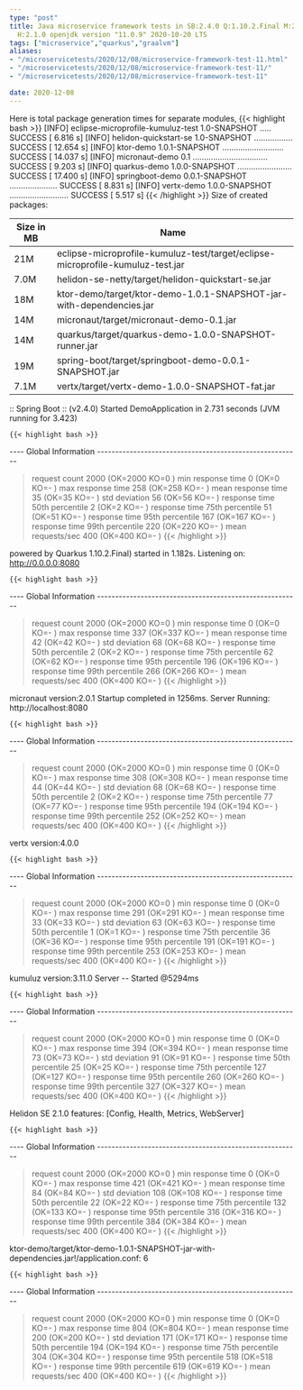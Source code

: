```yaml
---
type: "post"
title: Java microservice framework tests in SB:2.4.0 Q:1.10.2.Final M:2.2.1 V:4.0.0
  H:2.1.0 openjdk version "11.0.9" 2020-10-20 LTS
tags: ["microservice","quarkus","graalvm"]
aliases:
- "/microservicetests/2020/12/08/microservice-framework-test-11.html"
- "/microservicetests/2020/12/08/microservice-framework-test-11/"
- "/microservicetests/2020/12/08/microservice-framework-test-11"

date: 2020-12-08
---
```

 
Here is total package generation times for separate modules,
{{< highlight bash >}}
[INFO] eclipse-microprofile-kumuluz-test 1.0-SNAPSHOT ..... SUCCESS [  6.816 s]
[INFO] helidon-quickstart-se 1.0-SNAPSHOT ................. SUCCESS [ 12.654 s]
[INFO] ktor-demo 1.0.1-SNAPSHOT ........................... SUCCESS [ 14.037 s]
[INFO] micronaut-demo 0.1 ................................. SUCCESS [  9.203 s]
[INFO] quarkus-demo 1.0.0-SNAPSHOT ........................ SUCCESS [ 17.400 s]
[INFO] springboot-demo 0.0.1-SNAPSHOT ..................... SUCCESS [  8.831 s]
[INFO] vertx-demo 1.0.0-SNAPSHOT .......................... SUCCESS [  5.517 s]
{{< /highlight >}}
Size of created packages:

| Size in MB |  Name |
|------------|-------|
| 21M | eclipse-microprofile-kumuluz-test/target/eclipse-microprofile-kumuluz-test.jar |
| 7.0M | helidon-se-netty/target/helidon-quickstart-se.jar |
| 18M | ktor-demo/target/ktor-demo-1.0.1-SNAPSHOT-jar-with-dependencies.jar |
| 14M | micronaut/target/micronaut-demo-0.1.jar |
| 14M | quarkus/target/quarkus-demo-1.0.0-SNAPSHOT-runner.jar |
| 19M | spring-boot/target/springboot-demo-0.0.1-SNAPSHOT.jar |
| 7.1M | vertx/target/vertx-demo-1.0.0-SNAPSHOT-fat.jar |


:: Spring Boot :: (v2.4.0) Started DemoApplication in 2.731 seconds (JVM running for 3.423)

    {{< highlight bash >}}
---- Global Information --------------------------------------------------------
> request count                                       2000 (OK=2000   KO=0     )
> min response time                                      0 (OK=0      KO=-     )
> max response time                                    258 (OK=258    KO=-     )
> mean response time                                    35 (OK=35     KO=-     )
> std deviation                                         56 (OK=56     KO=-     )
> response time 50th percentile                          2 (OK=2      KO=-     )
> response time 75th percentile                         51 (OK=51     KO=-     )
> response time 95th percentile                        167 (OK=167    KO=-     )
> response time 99th percentile                        220 (OK=220    KO=-     )
> mean requests/sec                                    400 (OK=400    KO=-     )
{{< /highlight >}}

powered by Quarkus 1.10.2.Final) started in 1.182s. Listening on: http://0.0.0.0:8080

    {{< highlight bash >}}
---- Global Information --------------------------------------------------------
> request count                                       2000 (OK=2000   KO=0     )
> min response time                                      0 (OK=0      KO=-     )
> max response time                                    337 (OK=337    KO=-     )
> mean response time                                    42 (OK=42     KO=-     )
> std deviation                                         68 (OK=68     KO=-     )
> response time 50th percentile                          2 (OK=2      KO=-     )
> response time 75th percentile                         62 (OK=62     KO=-     )
> response time 95th percentile                        196 (OK=196    KO=-     )
> response time 99th percentile                        266 (OK=266    KO=-     )
> mean requests/sec                                    400 (OK=400    KO=-     )
{{< /highlight >}}

micronaut version:2.0.1 Startup completed in 1256ms. Server Running: http://localhost:8080

    {{< highlight bash >}}
---- Global Information --------------------------------------------------------
> request count                                       2000 (OK=2000   KO=0     )
> min response time                                      0 (OK=0      KO=-     )
> max response time                                    308 (OK=308    KO=-     )
> mean response time                                    44 (OK=44     KO=-     )
> std deviation                                         68 (OK=68     KO=-     )
> response time 50th percentile                          2 (OK=2      KO=-     )
> response time 75th percentile                         77 (OK=77     KO=-     )
> response time 95th percentile                        194 (OK=194    KO=-     )
> response time 99th percentile                        252 (OK=252    KO=-     )
> mean requests/sec                                    400 (OK=400    KO=-     )
{{< /highlight >}}

vertx version:4.0.0

    {{< highlight bash >}}
---- Global Information --------------------------------------------------------
> request count                                       2000 (OK=2000   KO=0     )
> min response time                                      0 (OK=0      KO=-     )
> max response time                                    291 (OK=291    KO=-     )
> mean response time                                    33 (OK=33     KO=-     )
> std deviation                                         63 (OK=63     KO=-     )
> response time 50th percentile                          1 (OK=1      KO=-     )
> response time 75th percentile                         36 (OK=36     KO=-     )
> response time 95th percentile                        191 (OK=191    KO=-     )
> response time 99th percentile                        253 (OK=253    KO=-     )
> mean requests/sec                                    400 (OK=400    KO=-     )
{{< /highlight >}}

kumuluz version:3.11.0 Server -- Started @5294ms

    {{< highlight bash >}}
---- Global Information --------------------------------------------------------
> request count                                       2000 (OK=2000   KO=0     )
> min response time                                      0 (OK=0      KO=-     )
> max response time                                    394 (OK=394    KO=-     )
> mean response time                                    73 (OK=73     KO=-     )
> std deviation                                         91 (OK=91     KO=-     )
> response time 50th percentile                         25 (OK=25     KO=-     )
> response time 75th percentile                        127 (OK=127    KO=-     )
> response time 95th percentile                        260 (OK=260    KO=-     )
> response time 99th percentile                        327 (OK=327    KO=-     )
> mean requests/sec                                    400 (OK=400    KO=-     )
{{< /highlight >}}

Helidon SE 2.1.0 features: [Config, Health, Metrics, WebServer]

    {{< highlight bash >}}
---- Global Information --------------------------------------------------------
> request count                                       2000 (OK=2000   KO=0     )
> min response time                                      0 (OK=0      KO=-     )
> max response time                                    421 (OK=421    KO=-     )
> mean response time                                    84 (OK=84     KO=-     )
> std deviation                                        108 (OK=108    KO=-     )
> response time 50th percentile                         22 (OK=22     KO=-     )
> response time 75th percentile                        132 (OK=133    KO=-     )
> response time 95th percentile                        316 (OK=316    KO=-     )
> response time 99th percentile                        384 (OK=384    KO=-     )
> mean requests/sec                                    400 (OK=400    KO=-     )
{{< /highlight >}}

ktor-demo/target/ktor-demo-1.0.1-SNAPSHOT-jar-with-dependencies.jar!/application.conf: 6

    {{< highlight bash >}}
---- Global Information --------------------------------------------------------
> request count                                       2000 (OK=2000   KO=0     )
> min response time                                      0 (OK=0      KO=-     )
> max response time                                    804 (OK=804    KO=-     )
> mean response time                                   200 (OK=200    KO=-     )
> std deviation                                        171 (OK=171    KO=-     )
> response time 50th percentile                        194 (OK=194    KO=-     )
> response time 75th percentile                        304 (OK=304    KO=-     )
> response time 95th percentile                        518 (OK=518    KO=-     )
> response time 99th percentile                        619 (OK=619    KO=-     )
> mean requests/sec                                    400 (OK=400    KO=-     )
{{< /highlight >}}
